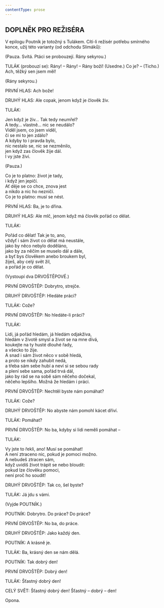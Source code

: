 ```yaml
---
contentType: prose
---
```


## DOPLNĚK PRO REŽISÉRA

V epilogu Poutník je totožný s Tulákem. Cítí-li režisér potřebu smírného konce, užij této varianty (od odchodu Slimáků):

(Pauza. Svítá. Ptáci se probouzejí. Rány sekyrou.)

TULÁK (probouzí se): Rány! – Rány! – Rány boží! (Usedne.) Co je? – (Ticho.) Ach, těžký sen jsem měl!

(Rány sekyrou.)

PRVNÍ HLAS: Ach bože!

DRUHÝ HLAS: Ale copak, jenom když je člověk živ.

TULÁK:

Jen když je živ… Tak tedy neumřel?  
A tedy… vlastně… nic se neudálo?  
Viděl jsem, co jsem viděl,  
či se mi to jen zdálo?  
A kdyby to i pravda bylo,  
nic nestalo se, nic se nezměnilo,  
jen když zas člověk žije dál.  
I vy jste živi.

(Pauza.)

Co je to platno: život je tady,  
i když jen jepičí.  
Ať děje se co chce, znova jest  
a nikdo a nic ho nezničí.  
Co je to platno: musí se nést.

PRVNÍ HLAS: Ba, je to dřina.

DRUHÝ HLAS: Ale mlč, jenom když má člověk pořád co dělat.

TULÁK:

Pořád co dělat! Tak je to, ano,  
vždyť i sám život co dělat má neustále,  
jako by něco nebylo doděláno,  
jako by za něčím se muselo dál a dále,  
a byť bys člověkem anebo broukem byl,  
žiješ, aby celý svět žil,  
a pořád je co dělat.

(Vystoupí dva DRVOŠTĚPOVÉ.)

PRVNÍ DRVOŠTĚP: Dobrytro, strejče.

DRUHÝ DRVOŠTĚP: Hledáte práci?

TULÁK: Cože?

PRVNÍ DRVOŠTĚP: No hledáte-li práci?

TULÁK:

Lidi, já pořád hledám, já hledám odjakživa,  
hledám v životě smysl a život se na mne dívá,  
koukejte na ty husté dlouhé řady,  
a všecko to žije.  
A snad i sám život něco v sobě hledá,  
a proto se nikdy zahubit nedá,  
a třeba sám sebe hubí a neví si se sebou rady  
a plení sebe sama, pořád trvá dál,  
jako by rád se na sobě sám něčeho dočekal,  
něčeho lepšího. Možná že hledám i práci.

PRVNÍ DRVOŠTĚP: Nechtěl byste nám pomáhat?

TULÁK: Cože?

DRUHÝ DRVOŠTĚP: No abyste nám pomohl kácet dříví.

TULÁK: Pomáhat?

PRVNÍ DRVOŠTĚP: No ba, kdyby si lidi neměli pomáhat –

TULÁK:

Vy jste to řekli, ano! Musí se pomáhat!  
A není ztraceno nic, pokud je pomoci možno.  
A nebudeš ztracen sám,  
když uvidíš život trápit se nebo bloudit:  
pokud lze člověku pomoci,  
není proč ho soudit!

DRUHÝ DRVOŠTĚP: Tak co, šel byste?

TULÁK: Já jdu s vámi.

(Vyjde POUTNÍK.)

POUTNÍK: Dobrytro. Do práce? Do práce?

PRVNÍ DRVOŠTĚP: No ba, do práce.

DRUHÝ DRVOŠTĚP: Jako každý den.

POUTNÍK: A krásně je.

TULÁK: Ba, krásný den se nám dělá.

POUTNÍK: Tak dobrý den!

PRVNÍ DRVOŠTĚP: Dobrý den!

TULÁK: Šťastný dobrý den!

CELÝ SVĚT: Šťastný dobrý den! Šťastný – dobrý – den!

Opona.
